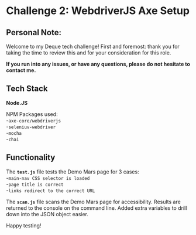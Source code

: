 # Challenge 2: WebdriverJS Axe Setup

## Personal Note:

Welcome to my Deque tech challenge! First and foremost: thank you for taking the time to review this and for your consideration for this role.

**If you run into any issues, or have any questions, please do not hesitate to contact me.**

## Tech Stack

**Node.JS**

NPM Packages used:\
-`axe-core/webdriverjs`\
-`seleniuv-webdriver`\
-`mocha`\
-`chai`


## Functionality 

The **`test.js`** file tests the Demo Mars page for 3 cases:\
-`main-nav CSS selector is loaded`\
-`page title is correct`\
-`links redirect to the correct URL`

The **`scan.js`** file scans the Demo Mars page for accessibility. Results are returned to the console on the command line. Added extra variables to drill down into the JSON object easier. 

Happy testing!
